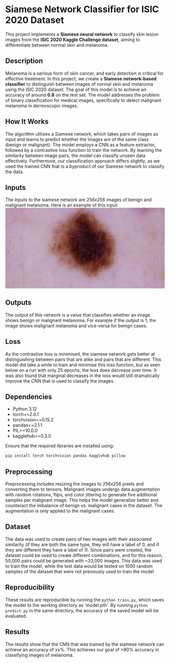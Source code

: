 # Siamese Network Classifier for ISIC 2020 Dataset

This project implements a **Siamese neural network** to classify skin lesion images from the **ISIC 2020 Kaggle Challenge dataset**, aiming to differentiate between normal skin and melanoma.

## Description

Melanoma is a serious form of skin cancer, and early detection is critical for effective treatment. In this project, we create a **Siamese network-based classifier** to distinguish between images of normal skin and melanoma using the ISIC 2020 dataset. The goal of this model is to achieve an accuracy of around **0.8** on the test set. The model addresses the problem of binary classification for medical images, specifically to detect malignant melanoma in dermoscopic images.

## How It Works

The algorithm utilizes a Siamese network, which takes pairs of images as input and learns to predict whether the images are of the same class (benign or malignant). The model employs a CNN as a feature extractor, followed by a contrastive loss function to train the network. By learning the similarity between image pairs, the model can classify unseen data effectively. Furthermore, our classification approach differs slightly, as we used the trained CNN that is a byproduct of our Siamese network to classify the data.

## Inputs

The inputs to the siamese network are 256x256 images of benign and malignant melanoma. Here is an example of this input:
![Example Input](images/example_input.png)

## Outputs

The output of this network is a value that classifies whether an image shows benign or malignant melanoma. For example if the output is 1, the image shows malignant melanoma and vice-versa for benign cases.

## Loss

As the contrastive loss is minimised, the siamese network gets better at distinguishing between pairs that are alike and pairs that are different. This model did take a while to train and minimise this loss function, but as seen below on a run with only 25 epochs, the loss does decrease over time. It was also found that marginal decreases in the loss would still dramatically improve the CNN that is used to classify the images.

## Dependencies

-   Python 3.12
-   torch==2.0.1
-   torchvision==0.15.2
-   pandas==2.1.1
-   PIL==10.0.0
-   kagglehub==0.3.0

Ensure that the required libraries are installed using:

```bash
pip install torch torchvision pandas kagglehub pillow
```

## Preprocessing

Preprocessing includes resizing the images to 256x256 pixels and converting them to tensors. Malignant images undergo data augmentation with random rotations, flips, and color jittering to generate five additional samples per malignant image. This helps the model generalize better and counteract the imbalance of benign vs. malignant cases in the dataset. The augmentation is only applied to the malignant cases.

## Dataset

The data was used to create pairs of two images with their associated similarity (if they are both the same type, they will have a label of 0, and if they are different they have a label of 1). Since pairs were created, the dataset could be used to create different combinations, and for this reason, 50,000 pairs could be generated with ~33,000 images. This data was used to train the model, while the test data would be tested on 1000 random samples of the dataset that were not previously used to train the model

## Reproducibility

These results are reproducible by running the `python train.py`, which saves the model to the working directory as 'model.pth'. By running `python predict.py` in the same directory, the accuracy of the saved model will be evaluated.

## Results

The results show that the CNN that was trained by the siamese network can achieve an accuracy of xx%. This achieves our goal of >80% accuracy in classifying images of melanoma.

